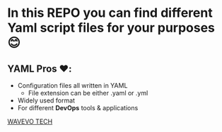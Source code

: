 # In this REPO you can find different Yaml script files for your purposes :blush:

## YAML Pros :heart:\:
- Configuration files all written in YAML
	- File extension can be either .yaml or .yml
- Widely used format
- For different **DevOps** tools & applications

[WAVEVO TECH][mywebsite]

<!-- Variables -->
[mywebsite]: https://wavevo.com